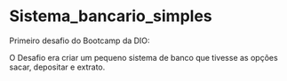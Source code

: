 # Sistema_bancario_simples
Primeiro desafio do Bootcamp da DIO:

O Desafio era criar um pequeno sistema de banco que tivesse as opções sacar, depositar e extrato. 
